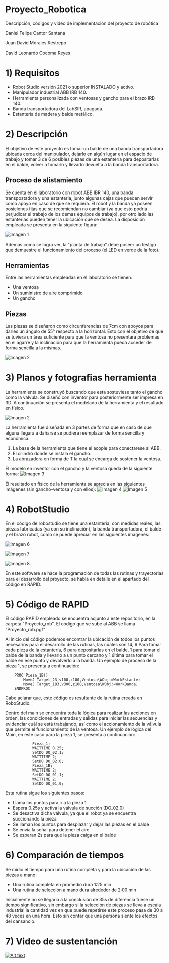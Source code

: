 # Proyecto_Robotica
Descripción, códigos y video de implementación del proyecto de robótica 


Daniel Felipe Cantor Santana

Juan David Morales Restrepo

David Leonardo Cocoma Reyes 

# 1) Requisitos

- Robot Studio versión 2021 o superior INSTALADO y activo.
- Manipulador industrial ABB IRB 140.
- Herramienta personalizada con ventosas y gancho para el brazo IRB 140.
- Banda transportadora del LabSIR, apagada.
- Estantería de madera y balde metálico.

# 2) Descripción

El objetivo de este proyecto es tomar un balde de una banda transportadora ubicada cerca del manipulador, dejarlo en algún lugar en el espacio de trabajo y tomar 3 de 6 posibles piezas de una estantería para depositarlas en el balde, volver a tomarlo y llevarlo devuelta a la banda transportadora.

## Proceso de alistamiento
Se cuenta en el laboratorio con robot ABB IBR 140, una banda transpostadora y una estanteria, junto algunas cajas que pueden servir como apoyo en caso de que se requiera. El robot y la banda ya poseen posiciones fijas que se recomiendan no cambiar (ya que esto podria perjudicar el trabajo de los demas equipos de trabajo), por otro lado las estanterias pueden tener la ubicación que se desea. La disposición empleada se presenta en la siguiente figura:

![Imagen 1](https://github.com/Robotica-2022-I/Proyecto_Robotica/blob/main/Imagenes%20proyecto/Brazo%20armado.jpg)

Ademas como se logra ver, la "planta de trabajo" debe poseer un testigo que demuestre el funcionamiento del proceso (el LED en verde de la foto).

## Herramientas
Entre las herramientas empleadas en el laboratorio se tienen:

  - Una ventosa
  - Un suministro de aire comprimido
  - Un gancho

## Piezas
Las piezas se diseñaron como circunferencias de 7cm con apoyos para darles un ángulo de 55° respecto a la horizontal. Esto con el objetivo de que se tuviera un área suficiente para que la ventosa no presentara problemas en el agarre y la inclinación para que la herramienta pueda acceder de forma sencilla a la mismas.

![Imagen 2](https://github.com/Robotica-2022-I/Proyecto_Robotica/blob/main/Imagenes%20proyecto/Piezas.jpg)

# 3) Planos y fotografias herramienta
La herramienta se construyó buscando que esta sostuviese tanto el gancho como la válvula. Se diseñó con inventor para posteriormente ser impresa en 3D. A continuación se presenta el modelado de la herramienta y el resultado en físico.

![Imagen 2](https://github.com/Robotica-2022-I/Proyecto_Robotica/blob/main/Imagenes%20proyecto/medidaspng.png)

La herramienta fue diseñada en 3 partes de forma que en caso de que alguna llegara a dañarse se pudiera reemplazar de forma sencilla y económica. 
1. La base de la herramienta que tiene el acople para conectarese al ABB.
2. El cilindro donde se instala el gancho.
3. La abrazadera en forma de T la cual se encarga de sostener la ventosa.

El modelo en inventor con el gancho y la ventosa queda de la siguiente forma:
![Imagen 3](https://github.com/Robotica-2022-I/Proyecto_Robotica/blob/main/Imagenes%20proyecto/ensamble.png)

El resultado en físico de la herramienta se aprecia en las siguientes imágenes (sin gancho-ventosa y con ellos):
![Imagen 4](https://github.com/Robotica-2022-I/Proyecto_Robotica/blob/main/Imagenes%20proyecto/Herramienta%20en%20físico.jpg)
![Imagen 5](https://github.com/Robotica-2022-I/Proyecto_Robotica/blob/main/Imagenes%20proyecto/Herramienta_gancho.jpg)


# 4) RobotStudio
En el código de robostudio se tiene una estanteria, con medidas reales, las piezas fabricadas (ya con su inclinación), la banda transportadora, el balde y el brazo robot, como se puede apreciar en las siguientes imagenes:

![Imagen 6](https://github.com/Robotica-2022-I/Proyecto_Robotica/blob/main/Imagenes%20proyecto/inventor.png)

![Imagen 7](https://github.com/Robotica-2022-I/Proyecto_Robotica/blob/main/Imagenes%20proyecto/estanteria.png)

![Imagen 8](https://github.com/Robotica-2022-I/Proyecto_Robotica/blob/main/Imagenes%20proyecto/banda.png)

En este software se hace la programación de todas las rutinas y trayectorias para el desarrollo del proyecto, se habla en detalle en el apartado del código en RAPID.

# 5) Código de RAPID
El código RAPID empleado se encuentra adjunto a este repositorio, en la carpeta "Proyecto_rob". El código que se sube al ABB  se llama "Proyecto_rob.pgf"

Al inicio del código podemos encontrar la ubicación de todos los puntos necesarios para el desarrollo de las rutinas, las cuales son 14, 6 Para tomar cada pieza de la estantería, 6 para depositarlas en el balde, 1 para tomar el balde de la banda y llevarlo a un punto cercano y 1 última para tomar el balde en ese punto y devolverlo a la banda. Un ejemplo de proceso  de la pieza 1, se presenta a continuación:

```
    PROC Pieza_1B()
        MoveJ Target_23,v100,z100,Ventosa\WObj:=WorkEstante;
        MoveJ Target_183,v300,z100,Ventosa\WObj:=WorkBanda;
    ENDPROC
```
Cabe aclarar que, este código es resultante de la rutina creada en RoboStudio.


Dentro del main se encuentra toda la lógica para realizar las acciones en orden, las condiciones de entradas y salidas para iniciar las secuencias y evidenciar cuál se está trabajando, así como el accionamiento de la válvula que permite el funcionamiento de la ventosa. Un ejemplo de lógica del Main, en este caso para la pieza 1, se presenta a continuación: 

```
            Pieza_1;
            WAITTIME 0.25;
            SetDO DO_02,1;
            WAITTIME 2;
            SetDO DO_02,0;
            Pieza_1B;
            WAITTIME 2;
            SetDO DO_01,1;
            WAITTIME 2;
            SetDO DO_01,0;
```

Esta rutina sigue los siguientes pasos:

  -  Llama los puntos para ir a la pieza 1 
  -  Espera 0.25s y activa la válvula de succión (DO_02,0)
  -  Se desactiva dicha válvula, ya que el robot ya se encuentra succionando la pieza
  -  Se llaman los puntos para desplazar y dejar las piezas en el balde
  -  Se envia la señal para detener el aire
  -  Se esperan 2s para que la pieza caiga en el balde
      
# 6) Comparación de tiempos
Se midió el tiempo para una rutina completa y para la ubicación de las piezas a mano:

  - Una rutina completa en promedio dura 1:25 min
  - Una rutina de selección a mano dura alrededor de 2:00 min 

Inicialmente no se llegaria a la conclusión de  35s de diferencia fuese un tiempo significativo, sin embargo si la selección de píezas se lleva a escala industrial la cantidad vez en que puede repetirse este proceso pasa de 30 a 48 veces en una hora. Esto sin contar que una persona siente los efectos del cansancio.


# 7) Video de sustentanción

[![Alt text](https://img.youtube.com/vi/2l879iaXXKw/0.jpg)](https://www.youtube.com/watch?v=2l879iaXXKw)

